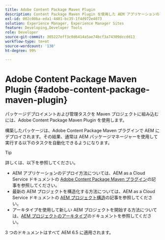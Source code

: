 ```yaml
---
title: Adobe Content Package Maven Plugin
description: Content Package Maven Plugin を使用した AEM アプリケーションのデプロイについて説明します
exl-id: 002c00ba-eda1-4481-bc35-1f4d972e4073
solution: Experience Manager, Experience Manager Sites
feature: Developing,Developer Tools
role: Developer
source-git-commit: 305227eff3c0d6414a5ae74bcf3a74309dccdd13
workflow-type: tm+mt
source-wordcount: '138'
ht-degree: 99%

---
```


# Adobe Content Package Maven Plugin {#adobe-content-package-maven-plugin}

パッケージデプロイメントおよび管理タスクを Maven プロジェクトに組み込むには、Adobe Content Package Maven Plugin を使用します。

構築したパッケージは、Adobe Content Package Maven プラグインで AEM にデプロイされます。その結果、通常は AEM パッケージマネージャーを使用して実行する以下のタスクを自動化できるようになります。

>[!TIP]
>
>詳しくは、以下を参照してください。
>
>* AEM アプリケーションのデプロイ方法については、AEM as a Cloud Service ドキュメントの [Adobe Content Package Maven プラグイン](https://experienceleague.adobe.com/docs/experience-manager-cloud-service/implementing/developer-tools/maven-plugin.html#developer-tools)の記事を参照してください。
>* 最新の AEM プロジェクトを構造化する方法については、AEM as a Cloud Service ドキュメントの [AEM プロジェクト構造](https://experienceleague.adobe.com/docs/experience-manager-cloud-service/implementing/developing/aem-project-content-package-structure.html?lang=ja)の記事を参照してください。
>* アーキタイプを使用して新しい AEM プロジェクトを開始する方法については、[AEM プロジェクトのアーキタイプ](https://experienceleague.adobe.com/docs/experience-manager-core-components/using/developing/archetype/overview.html?lang=ja)のドキュメントを参照してください。
>
>3 つのドキュメントはすべて AEM 6.5 に適用されます。
